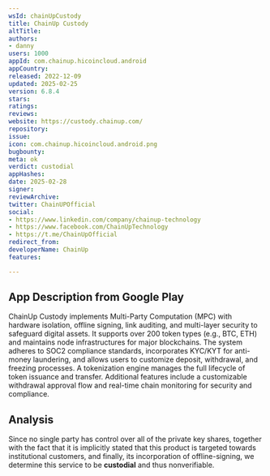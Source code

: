 ```yaml
---
wsId: chainUpCustody
title: ChainUp Custody
altTitle: 
authors:
- danny 
users: 1000
appId: com.chainup.hicoincloud.android
appCountry: 
released: 2022-12-09
updated: 2025-02-25
version: 6.8.4
stars: 
ratings: 
reviews: 
website: https://custody.chainup.com/
repository: 
issue: 
icon: com.chainup.hicoincloud.android.png
bugbounty: 
meta: ok
verdict: custodial
appHashes: 
date: 2025-02-28
signer: 
reviewArchive: 
twitter: ChainUPOfficial
social:
- https://www.linkedin.com/company/chainup-technology
- https://www.facebook.com/ChainUpTechnology
- https://t.me/ChainUpOfficial
redirect_from: 
developerName: ChainUp
features: 

---
```


## App Description from Google Play

ChainUp Custody implements Multi-Party Computation (MPC) with hardware isolation, offline signing, link auditing, and multi-layer security to safeguard digital assets. It supports over 200 token types (e.g., BTC, ETH) and maintains node infrastructures for major blockchains. The system adheres to SOC2 compliance standards, incorporates KYC/KYT for anti-money laundering, and allows users to customize deposit, withdrawal, and freezing processes. A tokenization engine manages the full lifecycle of token issuance and transfer. Additional features include a customizable withdrawal approval flow and real-time chain monitoring for security and compliance.

## Analysis 

Since no single party has control over all of the private key shares, together with the fact that it is implicitly stated that this product is targeted towards institutional customers, and finally, its incorporation of offline-signing, we determine this service to be **custodial** and thus nonverifiable.